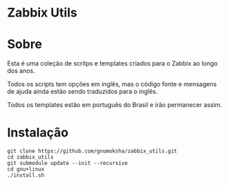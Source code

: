 Zabbix Utils
=========


# Sobre

Esta é uma coleção de scritps e templates criados para o Zabbix ao longo dos anos.

Todos os scripts tem opções em inglês, mas o código fonte e mensagens de ajuda ainda estão sendo traduzidos para o inglês.

Todos os templates estão em português do Brasil e irão permanecer assim.


# Instalação

```
git clone https://github.com/gnumoksha/zabbix_utils.git
cd zabbix_utils
git submodule update --init --recursive
cd gnu+linux
./install.sh
```

